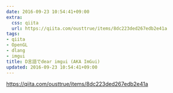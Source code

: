 ```yaml
---
date: 2016-09-23 10:54:41+09:00
extra:
  css: qiita
  url: https://qiita.com/ousttrue/items/8dc223ded267edb2e41a
tags:
- qiita
- OpenGL
- dlang
- imgui
title: D言語でdear imgui (AKA ImGui)
updated: 2016-09-23 10:54:41+09:00
---
```


<https://qiita.com/ousttrue/items/8dc223ded267edb2e41a>
